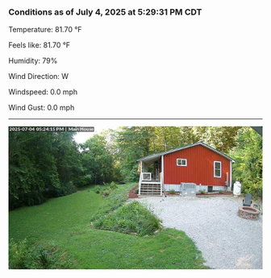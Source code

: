 ### Conditions as of July 4, 2025 at 5:29:31 PM CDT 

Temperature: 81.70 &deg;F

Feels like: 81.70 &deg;F

Humidity: 79%

Wind Direction: W

Windspeed: 0.0 mph

Wind Gust: 0.0 mph

---

<img src="./images/latest.jpeg"/>

